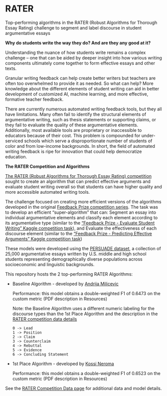 # RATER
Top-performing algorithms in the RATER (Robust Algorithms for Thorough Essay Rating) challenge to segment and label discourse in student argumentative essays


**Why do students write the way they do? And are they any good at it?**

Understanding the nuance of how students write remains a complex challenge – one that can be aided by deeper insight into how various writing components ultimately come together to form effective essays and other texts.

Granular writing feedback can help create better writers but teachers are often too overwhelmed to provide it as needed. So what can help? More knowledge about the different elements of student writing can aid in better development of customized AI, machine learning, and more effective, formative teacher feedback.

There are currently numerous automated writing feedback tools, but they all have limitations. Many often fail to identify the structural elements of argumentative writing, such as thesis statements or supporting claims, or they fail to evaluate the quality of these argumentative elements. Additionally, most available tools are proprietary or inaccessible to educators because of their cost. This problem is compounded for under-serviced schools which serve a disproportionate number of students of color and from low-income backgrounds. In short, the field of automated writing feedback is ripe for innovation that could help democratize education.



**The RATER Competition and Algorithms**

[The RATER (Robust Algorithms for Thorough Essay Rating) competition](https://the-learning-agency.com/robust-algorithms-for-thorough-essay-rating/overview/) sought to create an algorithm that can predict effective arguments and evaluate student writing overall so that students can have higher quality and more accessible automated writing tools. 

The challenge focused on creating more efficient versions of the algorithms developed in the original [Feedback Prize competition series](https://www.kaggle.com/competitions/feedback-prize-2021). The task was to develop an efficient “super-algorithm” that can:
Segment an essay into individual argumentative elements and classify each element according to its argumentative type (similar to the [“Feedback Prize - Evaluate Student Writing” Kaggle competition task](https://www.kaggle.com/competitions/feedback-prize-2021)), and
Evaluate the effectiveness of each discourse element (similar to the [“Feedback Prize - Predicting Effective Arguments” Kaggle competition task](https://www.kaggle.com/c/feedback-prize-effectiveness))

These models were developed using the [PERSUADE dataset](https://www.kaggle.com/datasets/julesking/tla-lab-persuade-dataset), a collection of 25,000 argumentative essays written by U.S. middle and high school students representing demographically diverse populations across socioeconomic and linguistic backgrounds.

This repository hosts the 2 top-performing RATER Algorithms:
* Baseline Algorithm - developed by [Andrija Milicevic](https://github.com/CroDoc)

    Performance: this model obtains a double-weighted F1 of 0.6473 on the custom metric (PDF description in Resources)
  
    Note: the Baseline Algorithm uses a different numeric labeling for the discourse types than the 1st Place Algorithm and the description in the [RATER competition data details](https://the-learning-agency.com/robust-algorithms-for-thorough-essay-rating/data/)
  
      0 -> Lead
      1 -> Position
      2 -> Claim
      3 -> Counterclaim
      4 -> Rebuttal
      5 -> Evidence
      6 -> Concluding Statement

* 1st Place Algorithm - developed by [Kossi Neroma](https://github.com/neroksi)

    Performance: this model obtains a double-weighted F1 of 0.6523 on the custom metric (PDF description in Resources)

See the [RATER Competition Data page](https://the-learning-agency.com/robust-algorithms-for-thorough-essay-rating/data/) for additional data and model details.
